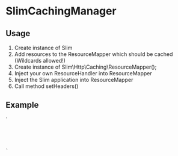 SlimCachingManager
==================

Usage
--------
1. Create instance of Slim
2. Add resources to the ResourceMapper which should be cached (Wildcards allowed!)
3. Create instance of Slim\Http\Caching\ResourceMapper();
4. Inject your own ResourceHandler into ResourceMapper
5. Inject the Slim application into ResourceMapper
6. Call method setHeaders()

Example
--------
`<code>
<?php

echo "TEST";

?>
`
<code>